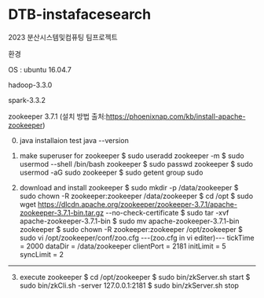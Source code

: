 # DTB-instafacesearch
2023 분산시스템및컴퓨팅 팀프로젝트

환경

OS : ubuntu 16.04.7

hadoop-3.3.0

spark-3.3.2

zookeeper 3.7.1
(설치 방법 출처:https://phoenixnap.com/kb/install-apache-zookeeper)

0. java installaion test
java --version

1. make superuser for zookeeper
$ sudo useradd zookeeper -m
$ sudo usermod --shell /bin/bash zookeeper
$ sudo passwd zookeeper
$ sudo usermod -aG sudo zookeeper
$ sudo getent group sudo

2. download and install zookeeper
$ sudo mkdir -p /data/zookeeper
$ sudo chown -R zookeeper:zookeeper /data/zookeeper
$ cd /opt
$ sudo wget https://dlcdn.apache.org/zookeeper/zookeeper-3.7.1/apache-zookeeper-3.7.1-bin.tar.gz --no-check-certificate
$ sudo tar -xvf apache-zookeeper-3.7.1-bin
$ sudo mv apache-zookeeper-3.7.1-bin zookeeper
$ sudo chown -R zookeeper:zookeeper /opt/zookeeper
$ sudo vi /opt/zookeeper/conf/zoo.cfg
---(zoo.cfg in vi editer)---
tickTime = 2000
dataDir = /data/zookeeper
clientPort = 2181
initLimit = 5
syncLimit = 2
----------------------------

3. execute zookeeper
$ cd /opt/zookeeper
$ sudo bin/zkServer.sh start
$ sudo bin/zkCli.sh -server 127.0.0.1:2181
$ sudo bin/zkServer.sh stop

